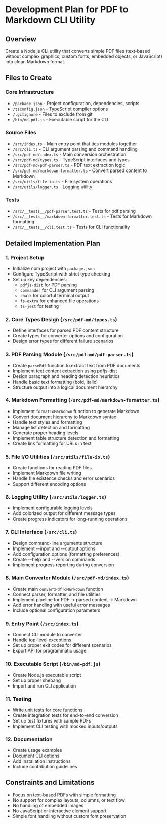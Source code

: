 # Development Plan for PDF to Markdown CLI Utility

## Overview

Create a Node.js CLI utility that converts simple PDF files (text-based without complex graphics, custom fonts, embedded objects, or JavaScript) into clean Markdown format.

## Files to Create

### Core Infrastructure

- `/package.json` - Project configuration, dependencies, scripts
- `/tsconfig.json` - TypeScript compiler options
- `/.gitignore` - Files to exclude from git
- `/bin/md-pdf.js` - Executable script for the CLI

### Source Files

- `/src/index.ts` - Main entry point that ties modules together
- `/src/cli.ts` - CLI argument parsing and command handling
- `/src/pdf-md/index.ts` - Main conversion orchestration
- `/src/pdf-md/types.ts` - TypeScript interfaces and types
- `/src/pdf-md/pdf-parser.ts` - PDF text extraction logic
- `/src/pdf-md/markdown-formatter.ts` - Convert parsed content to Markdown
- `/src/utils/file-io.ts` - File system operations
- `/src/utils/logger.ts` - Logging utility

### Tests

- `/src/__tests__/pdf-parser.test.ts` - Tests for pdf parsing
- `/src/__tests__/markdown-formatter.test.ts` - Tests for Markdown formatting
- `/src/__tests__/cli.test.ts` - Tests for CLI functionality

## Detailed Implementation Plan

### 1. Project Setup

- Initialize npm project with `package.json`
- Configure TypeScript with strict type checking
- Set up key dependencies:
  - `pdfjs-dist` for PDF parsing
  - `commander` for CLI argument parsing
  - `chalk` for colorful terminal output
  - `fs-extra` for enhanced file operations
  - `ts-jest` for testing

### 2. Core Types Design (`/src/pdf-md/types.ts`)

- Define interfaces for parsed PDF content structure
- Create types for converter options and configuration
- Design error types for different failure scenarios

### 3. PDF Parsing Module (`/src/pdf-md/pdf-parser.ts`)

- Create `parsePdf` function to extract text from PDF documents
- Implement text content extraction using pdfjs-dist
- Design paragraph and heading detection heuristics
- Handle basic text formatting (bold, italic)
- Structure output into a logical document hierarchy

### 4. Markdown Formatting (`/src/pdf-md/markdown-formatter.ts`)

- Implement `formatToMarkdown` function to generate Markdown
- Convert document hierarchy to Markdown syntax
- Handle text styles and formatting
- Manage list detection and formatting
- Generate proper heading levels
- Implement table structure detection and formatting
- Create link formatting for URLs in text

### 5. File I/O Utilities (`/src/utils/file-io.ts`)

- Create functions for reading PDF files
- Implement Markdown file writing
- Handle file existence checks and error scenarios
- Support different encoding options

### 6. Logging Utility (`/src/utils/logger.ts`)

- Implement configurable logging levels
- Add colorized output for different message types
- Create progress indicators for long-running operations

### 7. CLI Interface (`/src/cli.ts`)

- Design command-line arguments structure
- Implement --input and --output options
- Add configuration options (formatting preferences)
- Create --help and --version commands
- Implement progress reporting during conversion

### 8. Main Converter Module (`/src/pdf-md/index.ts`)

- Create main `convertPdfToMarkdown` function
- Connect parser, formatter, and file utilities
- Implement pipeline for PDF → parsed content → Markdown
- Add error handling with useful error messages
- Include optional configuration parameters

### 9. Entry Point (`/src/index.ts`)

- Connect CLI module to converter
- Handle top-level exceptions
- Set up proper exit codes for different scenarios
- Export API for programmatic usage

### 10. Executable Script (`/bin/md-pdf.js`)

- Create Node.js executable script
- Set up proper shebang
- Import and run CLI application

### 11. Testing

- Write unit tests for core functions
- Create integration tests for end-to-end conversion
- Set up test fixtures with sample PDFs
- Implement CLI testing with mocked inputs/outputs

### 12. Documentation

- Create usage examples
- Document CLI options
- Add installation instructions
- Include contribution guidelines

## Constraints and Limitations

- Focus on text-based PDFs with simple formatting
- No support for complex layouts, columns, or text flow
- No handling of embedded images
- No JavaScript or interactive element support
- Simple font handling without custom font preservation

